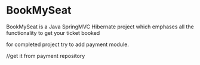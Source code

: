 # BookMySeat
BookMySeat is a Java SpringMVC Hibernate project which emphases all the functionality to get your ticket booked

for completed project try to add payment module.

//get it from payment repository
